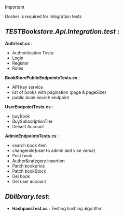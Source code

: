 > [!IMPORTANT]
> Docker is required for integration tests
>

## ***TESTBookstore.Api.Integration.test*** : 
 **AuthTest.cs** :
- Authentication Tests:
- Login
- Register
- Roles
  
**BookStorePublicEndpointsTests.cs** :
- API key service
- list of books with pagination (page & pageSize)
- public book search endpoint    
 
**UserEndpointTests.cs** : 
- buyBook
- BuySubscriptionTier
- Delself Account
  
**AdminEndpointsTests.cs** : 
- search book item
- changerole(user to admin and vice versa)
- Post book
- Author&category insertion
- Patch bookprice
- Patch bookStock
- Del book
- Del user account

## ***Dblibrary.test***:
- **HashpassTest.cs** : Testing hashing algorithm


